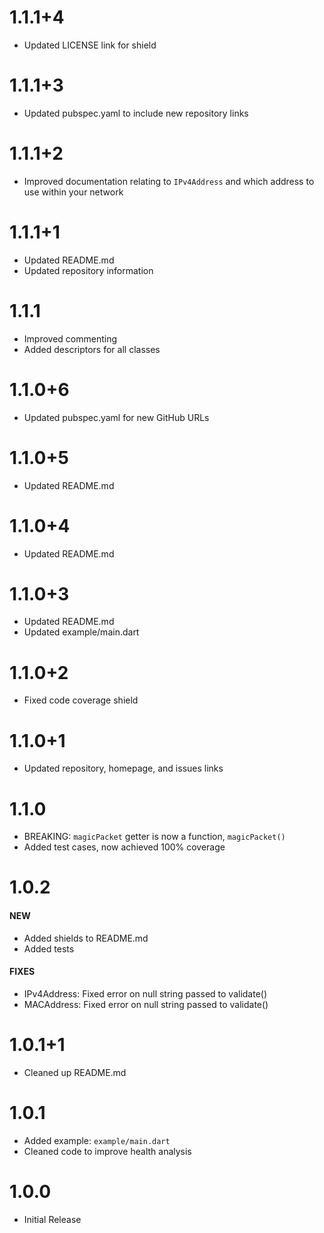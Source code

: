 # 1.1.1+4
- Updated LICENSE link for shield
# 1.1.1+3
- Updated pubspec.yaml to include new repository links
# 1.1.1+2
- Improved documentation relating to `IPv4Address` and which address to use within your network
# 1.1.1+1
- Updated README.md
- Updated repository information
# 1.1.1
- Improved commenting
- Added descriptors for all classes
# 1.1.0+6
- Updated pubspec.yaml for new GitHub URLs
# 1.1.0+5
- Updated README.md
# 1.1.0+4
- Updated README.md
# 1.1.0+3
- Updated README.md
- Updated example/main.dart
# 1.1.0+2
- Fixed code coverage shield
# 1.1.0+1
- Updated repository, homepage, and issues links
# 1.1.0
- BREAKING: `magicPacket` getter is now a function, `magicPacket()`
- Added test cases, now achieved 100% coverage
# 1.0.2
#### NEW
- Added shields to README.md
- Added tests
#### FIXES
- IPv4Address: Fixed error on null string passed to validate()
- MACAddress: Fixed error on null string passed to validate()
# 1.0.1+1
- Cleaned up README.md
# 1.0.1
- Added example: `example/main.dart`
- Cleaned code to improve health analysis
# 1.0.0 
- Initial Release
